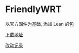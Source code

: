 # FriendlyWRT

以官方固件为基础, 添加 Lean 的包

[下载地址](https://github.com/songchenwen/nanopi-r2s/releases/download/FriendlyWRT-2020-05-20-b0a8b83/FriendlyWRT-2020-05-20-b0a8b83-ROM.zip)

[改动记录](CHANGELOG.md)
